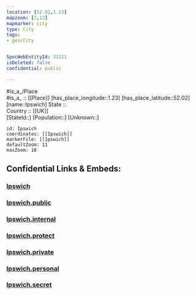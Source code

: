 ```yaml
---
location: [52.02,1.23] 
mapzoom: [7,12] 
mapmarker: city 
type: City
tags:
- geo/City


SpocWebEntityId: 31121
isDeleted: false
confidential: public

---
```

#is_a_/Place  
#is_a_ :: [[Place]] 
[has_place_longitude::1.23] 
[has_place_latitude::52.02] 
[name::Ipswich] 
State ::  
Country :: [[UK]]  
[StateId::] 
[Population::] 
[Unknown::] 


```leaflet
id: Ipswich
coordinates: [[Ipswich]] 
markerFile: [[Ipswich]] 
defaultZoom: 11 
maxZoom: 18
```


## Confidential Links & Embeds: 

### [Ipswich](/_Standards/Earth/Continent/Europe/Europe~North/UK/England/Regions~England/East_of_England/Suffolk/cities~Suffolk/Suffolkcoastal/cities~Suffolkcoastal/Ipswich.md) 

### [Ipswich.public](/_public/Earth/Continent/Europe/Europe~North/UK/England/Regions~England/East_of_England/Suffolk/cities~Suffolk/Suffolkcoastal/cities~Suffolkcoastal/Ipswich.public.md) 

### [Ipswich.internal](/_internal/Earth/Continent/Europe/Europe~North/UK/England/Regions~England/East_of_England/Suffolk/cities~Suffolk/Suffolkcoastal/cities~Suffolkcoastal/Ipswich.internal.md) 

### [Ipswich.protect](/_protect/Earth/Continent/Europe/Europe~North/UK/England/Regions~England/East_of_England/Suffolk/cities~Suffolk/Suffolkcoastal/cities~Suffolkcoastal/Ipswich.protect.md) 

### [Ipswich.private](/_private/Earth/Continent/Europe/Europe~North/UK/England/Regions~England/East_of_England/Suffolk/cities~Suffolk/Suffolkcoastal/cities~Suffolkcoastal/Ipswich.private.md) 

### [Ipswich.personal](/_personal/Earth/Continent/Europe/Europe~North/UK/England/Regions~England/East_of_England/Suffolk/cities~Suffolk/Suffolkcoastal/cities~Suffolkcoastal/Ipswich.personal.md) 

### [Ipswich.secret](/_secret/Earth/Continent/Europe/Europe~North/UK/England/Regions~England/East_of_England/Suffolk/cities~Suffolk/Suffolkcoastal/cities~Suffolkcoastal/Ipswich.secret.md)

